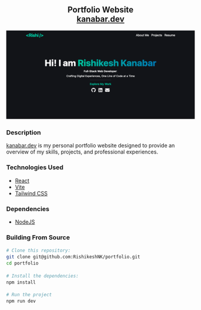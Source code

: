 <h2 align="center">
  Portfolio Website<br/>
  <a href="https://kanabar.dev" target="_blank">kanabar.dev</a>
</h2>

<img src="images/homepage.png">

### Description

[kanabar.dev](kanabar.dev) is my personal portfolio website designed to provide an overview of my skills, projects, and professional experiences.

### Technologies Used

- [React](https://react.dev/)
- [Vite](https://vitejs.dev/)
- [Tailwind CSS](https://tailwindcss.com/)

### Dependencies

- [NodeJS](https://nodejs.org/en)

### Building From Source

```bash
# Clone this repository:
git clone git@github.com:RishikeshNK/portfolio.git
cd portfolio

# Install the dependencies:
npm install

# Run the project
npm run dev
```
